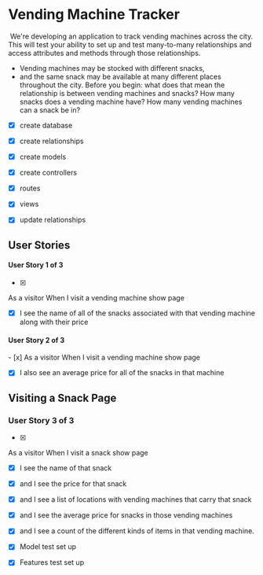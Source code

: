 # Vending Machine Tracker
​
We're developing an application to track vending machines across the city. This will test your ability to set up and test many-to-many relationships and access attributes and methods through those relationships.
​
* Vending machines may be stocked with different snacks, 
* and the same snack may be available at many different places throughout the city. 
Before you begin: what does that mean the relationship is between vending machines and snacks? How many snacks does a vending machine have? How many vending machines can a snack be in?

- [x] create database
- [x] create relationships
- [x] create models
- [x] create controllers
- [x] routes
- [x] views
- [x] update relationships


## User Stories

#### User Story 1 of 3
- [x]
As a visitor
When I visit a vending machine show page

- [x] I see the name of all of the snacks associated with that vending machine along with their price

#### User Story 2 of 3
​- [x]
As a visitor
When I visit a vending machine show page
- [x] I also see an average price for all of the snacks in that machine

## Visiting a Snack Page

### User Story 3 of 3
- [x]
As a visitor
When I visit a snack show page
- [x] I see the name of that snack
- [x] and I see the price for that snack
- [x] and I see a list of locations with vending machines that carry that snack
- [x] and I see the average price for snacks in those vending machines
- [x] and I see a count of the different kinds of items in that vending machine.

- [x] Model test set up
- [x] Features test set up